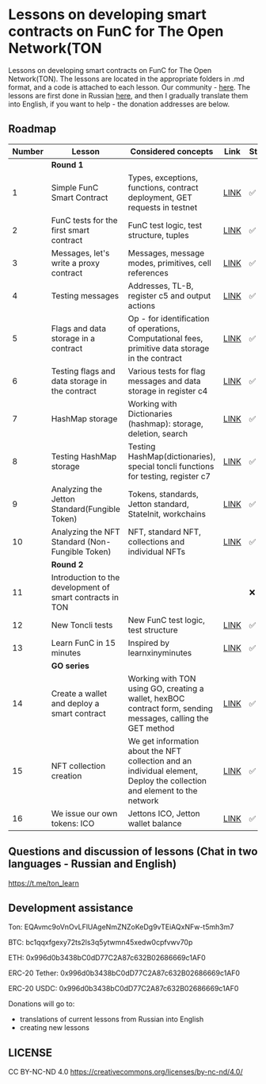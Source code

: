 # Lessons on developing smart contracts on FunC for The Open Network(TON

Lessons on developing smart contracts on FunC for The Open Network(TON). The lessons are located in the appropriate folders in .md format, and a code is attached to each lesson. Our community - [here](https://t.me/ton_learn). The lessons are first done in Russian [here](https://github.com/romanovichim/TonFunClessons_ru/), and then I gradually translate them into English, if you want to help - the donation addresses are below.

## Roadmap
| Number | Lesson | Considered concepts | Link | Status |
| ------------- | ------------- | ------------- | ------------- | ------------- |
|| **Round 1**   ||||
| 1 | Simple FunC Smart Contract | Types, exceptions, functions, contract deployment, GET requests in testnet | [LINK](./1lesson/firstlesson.md)  | ✅  |
| 2 | FunC tests for the first smart contract  | FunC test logic, test structure, tuples  | [LINK](./2lesson/secondlesson.md) | ✅  |
| 3 | Messages, let's write a proxy contract |  Messages, message modes, primitives, cell references | [LINK](./3lesson/thirdlesson.md) | ✅  |
| 4 | Testing messages | Addresses, TL-B, register c5 and output actions |  [LINK](./4lesson/forthlesson.md) | ✅ |
| 5 | Flags and data storage in a contract | Op - for identification of operations, Computational fees, primitive data storage in the contract  | [LINK](./5lesson/fifthlesson.md) |  ✅  |
| 6 | Testing flags and data storage in the contract |  Various tests for flag messages and data storage in register c4  | [LINK](./6lesson/sixthlesson.md) |  ✅ |
| 7 | HashMap storage  | Working with Dictionaries (hashmap): storage, deletion, search  | [LINK](./7lesson/seventhlesson.md) | ✅  |
| 8 | Testing HashMap storage  | Testing HashMap(dictionaries), special toncli functions for testing, register c7  | [LINK](./8lesson/eighthlesson.md)  | ✅  |
| 9 | Analyzing the Jetton Standard(Fungible Token)  | Tokens, standards, Jetton standard, StateInit, workchains  | [LINK](./9lesson/ninthlesson.md)  | ✅  |
| 10 | Analyzing the NFT Standard (Non-Fungible Token)  |  NFT, standard NFT, collections and individual NFTs | [LINK](./10lesson/tenthlesson.md)  | ✅  |
|| **Round 2**   |||||
| 11 | Introduction to the development of smart contracts in TON | | | ❌  |
| 12 | New Toncli tests| New FunC test logic, test structure | [LINK](./11lesson/11lesson.md) | ✅  |
| 13 | Learn FunC in 15 minutes | Inspired by learnxinyminutes | [LINK](./13lesson/15min.md) | ✅  |
|| **GO series**   |||||
| 14 | Create a wallet and deploy a smart contract | Working with TON using GO, creating a wallet, hexBOC contract form, sending messages, calling the GET method | [LINK](./14lesson/wallet_eng.md) | ✅  |
| 15 | NFT collection creation | We get information about the NFT collection and an individual element, Deploy the collection and element to the network | [LINK](./15lesson/NFTCollectionDeploy_eng.md) | ✅  |
| 16 | We issue our own tokens: ICO | Jettons ICO, Jetton wallet balance| [LINK](./16lesson/ICO.md) | ✅  |

## Questions and discussion of lessons (Chat in two languages - Russian and English)

https://t.me/ton_learn

## Development assistance

Ton:  EQAvmc9oVnOvLFlUAgeNmZNZoKeDg9vTEiAQxNFw-t5mh3m7

BTC: bc1qqxfgexy72ts2ls3q5ytwmn45xedw0cpfvwv70p

ETH: 0x996d0b3438bC0dD77C2A87c632B02686669c1AF0

ERC-20 Tether: 0x996d0b3438bC0dD77C2A87c632B02686669c1AF0

ERC-20 USDC: 0x996d0b3438bC0dD77C2A87c632B02686669c1AF0

Donations will go to:
  - translations of current lessons from Russian into English
  - creating new lessons
  
## LICENSE

CC BY-NC-ND 4.0 https://creativecommons.org/licenses/by-nc-nd/4.0/